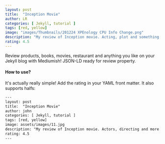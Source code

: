 ```yaml
---
layout: post
title:  "Inception Movie"
author: LR
categories: [ Jekyll, tutorial ]
tags: [red, yellow]
image: "images/Thumbnails/201224 XPEnology CPU Info Change.png"
description: "My review of Inception movie. Acting, plot and something else in this short description."
rating: 4.5
---
```


Review products, books, movies, restaurant and anything you like on your Jekyll blog with Mediumish! JSON-LD ready for review property.

#### How to use?

It's actually really simple! Add the rating in your YAML front matter. It also supports halfs:

```html
---
layout: post
title:  "Inception Movie"
author: john
categories: [ Jekyll, tutorial ]
tags: [red, yellow]
image: assets/images/11.jpg
description: "My review of Inception movie. Actors, directing and more."
rating: 4.5
---
```
